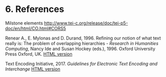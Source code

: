 # 6. References


<a name="milestones">Milstone elements</a> http://www.tei-c.org/release/doc/tei-p5-doc/en/html/CO.html#CORS5

<a name="renear">Renear</a> A., E. Mylonas and D. Durand, 1996. Refining our notion of what text really is: The problem of overlapping hierarchies - _Research in Humanities Computing_, Nancy Ide and Susan Hockey (eds.), 1996. Oxford University Press Oxford, UK. [HTML version](http://cds.library.brown.edu/resources/stg/monographs/ohco.html)

<a name="tei">Text</a> Encoding Initiative, 2017. _Guidelines for Electronic Text Encoding and Interchange_  [HTML version](http://www.tei-c.org/release/doc/tei-p5-doc/en/html/) 

